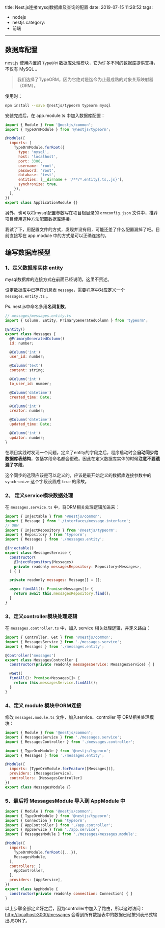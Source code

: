 title: Nest.js连接mysql数据库及查询的配置
date: 2019-07-15 11:28:52
tags:
- nodejs
- nestjs
category: 
- 前端
---


## 数据库配置

nest.js 使用内置的 `TypeORM` 数据库处理模块，它为许多不同的数据库提供支持，不仅有 MySQL 。

> 我们选择了TypeORM，因为它绝对是迄今为止最成熟的对象关系映射器（ORM）。

使用时：

```bash
npm install --save @nestjs/typeorm typeorm mysql
```

安装完成后，在 app.module.ts 中加入数据库配置：

```js
import { Module } from '@nestjs/common';
import { TypeOrmModule } from '@nestjs/typeorm';

@Module({
  imports: [
    TypeOrmModule.forRoot({
      type: 'mysql',
      host: 'localhost',
      port: 3306,
      username: 'root',
      password: 'root',
      database: 'test',
      entities: [__dirname + '/**/*.entity{.ts,.js}'],
      synchronize: true,
    }),
  ],
})
export class ApplicationModule {}
```

另外，也可以将mysql配置参数写在项目根目录的 `ormconfig.json` 文件中，推荐项目使用这种方法配置数据库连接。

我试了下，用配置文件的方式，发现并没有用，可能还差了什么配置漏掉了吧。目前直接写在 app.module 中的方式是可以正确连接的。

<!-- more -->

## 编写数据库模型

### 1、定义数据库实体 entity 

mysql数据库的连接方式在前面已经说明，这里不赘述。

设定数据库中已存在消息表 `message`，需要程序中对应定义一个 `messages.entity.ts` 。

Ps. nest.js中命名多用**名词复数**。

```js
// messages/messages.entity.ts
import { Column, Entity, PrimaryGeneratedColumn } from 'typeorm';

@Entity()
export class Messages {
  @PrimaryGeneratedColumn()
  id: number;

  @Column('int')
  user_id: number;

  @Column('text')
  content: string;

  @Column('int')
  to_user_id: number;

  @Column('datetime')
  created_time: Date;

  @Column('int')
  creator: number;

  @Column('datetime')
  updated_time: Date;

  @Column('int')
  updator: number;
}

```

在项目实践时发现一个问题，定义了entity的字段之后，程序启动时会**自动同步给数据库表结构**，包括字段命名都会更改。因此在定义数据库实体的时候**注意不要遗漏了字段**。

这个同步的选项应该是可以定义的，应该是最开始定义的数据库连接参数中的 `synchronize` 这个字段设置成 `true` 的缘故。

### 2、 定义service模块数据处理

在 `messages.service.ts` 中，将ORM相关处理逻辑加进来：

```js
import { Injectable } from '@nestjs/common';
import { Message } from './interfaces/message.interface';
// ORM
import { InjectRepository } from '@nestjs/typeorm';
import { Repository } from 'typeorm';
import { Messages } from './messages.entity';

@Injectable()
export class MessagesService {
  constructor(
    @InjectRepository(Messages)
    private readonly messagesRepository: Repository<Messages>,
  ) { }

  private readonly messages: Message[] = [];

  async findAll(): Promise<Messages[]> {
    return await this.messagesRepository.find();
  }
}

```

### 3、定义controller模块处理逻辑

在 `messages.controller.ts` 中，加入 service 相关处理逻辑，并定义路由：

```js
import { Controller, Get } from '@nestjs/common';
import { MessagesService } from './messages.service';
import { Messages } from './messages.entity';

@Controller('messages')
export class MessagesController {
  constructor(private readonly messagesService: MessagesService) { }

  @Get()
  findAll(): Promise<Messages[]> {
    return this.messagesService.findAll();
  }
}

```

### 4、定义 module 模块中ORM连接

修改 `messages.module.ts` 文件，加入service、controller 等 ORM相关处理模块：

```js
import { Module } from '@nestjs/common';
import { MessagesService } from './messages.service';
import { MessagesController } from './messages.controller';

import { TypeOrmModule } from '@nestjs/typeorm';
import { Messages } from './messages.entity';

@Module({
  imports: [TypeOrmModule.forFeature([Messages])],
  providers: [MessagesService],
  controllers: [MessagesController]
})
export class MessagesModule {}

```

### 5、最后将 MessagesModule 导入到 AppModule 中

```js
import { Module } from '@nestjs/common';
import { TypeOrmModule } from '@nestjs/typeorm';
import { Connection } from 'typeorm';
import { AppController } from './app.controller';
import { AppService } from './app.service';
import { MessagesModule } from './messages/messages.module';

@Module({
  imports: [
    TypeOrmModule.forRoot({...}),
    MessagesModule,
  ],
  controllers: [
    AppController,
  ],
  providers: [AppService],
})
export class AppModule {
  constructor(private readonly connection: Connection) { }
}

```

以上步骤全部定义好之后，因为controller中加入了路由，所以这时访问： <http://localhost:3000/messages> 会看到所有数据表中的数据已经按列表形式输出JSON了。

